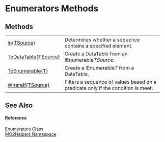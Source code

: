 # Enumerators Methods




## Methods
<table>
<tr>
<td><a href="903fb7d7-1600-eed5-4066-fc15cbf0ac62">In(TSource)</a></td>
<td>Determines whether a sequence contains a specified element.</td></tr>
<tr>
<td><a href="27550692-936d-6df6-d7e6-f553b102e4d0">ToDataTable(TSource)</a></td>
<td>Create a DataTable from an IEnumerable<em>TSource</em>.</td></tr>
<tr>
<td><a href="c6ca08db-3349-bbb7-d381-bdc519c32c91">ToEnumerable(T)</a></td>
<td>Create a IEnumerable<em>T</em> from a DataTable.</td></tr>
<tr>
<td><a href="4b473fe8-87ad-564b-5df7-884ea0b3454c">WhereIf(TSource)</a></td>
<td>Filters a sequence of values based on a predicate only if the condition is meet.</td></tr>
</table>

## See Also


#### Reference
<a href="775ac72c-ef26-72a5-ba5e-f844a7842d0b">Enumerators Class</a>  
<a href="bf0167f1-4967-5ff5-f4a0-31ea501661d0">MO2Helpers Namespace</a>  
